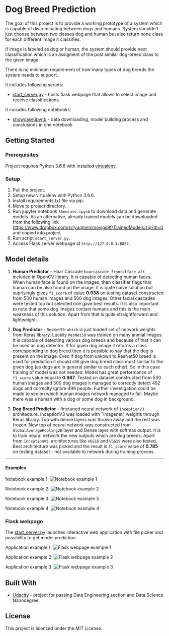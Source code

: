 # Dog Breed Prediction

The goal of this project is to provide a working prototype of a system which is capable of discriminating between dogs and humans. System shouldn't just choose between two classes dog and human but also return none class for each different image it classifies.

If image is labeled as dog or human, the system should provide next classification which is an assigment of the post similar dog-breed class to the given image.

There is no minimum requirement of how many types of dog breeds the system needs to support.

It includes following scripts:
- [start_server.py](start_server.py) - hosts flask webpage that allows to select image and receive classifications.

It includes following notebooks:
- [showcase.ipynb](showcase.ipynb) - data downloading, model building process and conclusions in one notebook

## Getting Started

### Prerequisites

Project requires Python 3.6.6 with installed [virtualenv](https://pypi.org/project/virtualenv/).

### Setup

1. Pull the project.
2. Setup new virtualenv with Python 3.6.6.
3. Install requirements.txt file via pip.
4. Move to project directory.
5. Run jupyter notebook `Showcase.ipynb` to download data and generate models. As an alternative, already trained models 
can be downloaded from the following link https://www.dropbox.com/s/ryuqhmmmovjgs9f/TrainedModels.zip?dl=0 and copied 
into project.
6. Run script `start_server.py`.
7. Access Flask server webpage at `http://127.0.0.1:8887`.

## Model details


1. **Human Predictor** - Haar Cascade `haarcascade_frontalface_alt` included in OpenCV library. It is capable of 
detecting human faces. When human face is found on the images, then classifier flags that human can be also found on the 
image. It is quite naive solution but suprisingly gives `f1_score` of value **0.938** on testing dataset constructed 
from 500 human images and 500 dog images. Other facial cascades were tested too but selected one gave best results. 
It is also important to note that some dog images contain humans and this is the main weakness of this solution. 
Apart from that is quite straightforward and lightweight.


2. **Dog Predictor** - `ResNet50 which` is just loaded set of network weights from Keras library. Luckily `ResNet50` 
was trained on many anmial images. It is capable of detecting various dog breeds and because of that it can be used as 
dog detector. If for given dog image it returns a class corresponding to dog breed then it is possible to say that the 
dog is present on the image. Even if dog from unkown to ResNet50 breed is used for prediction it should still give dog 
breed class most similar to the given dog (as dogs are in general similar to each other). So in this case training of 
model was not needed. Model has great performance of `f1_score` value equal to **0.987**. Tested on dataset constructed 
from 500 human images and 500 dog images it managed to correctly detect 492 dogs and correclty ignore 496 people. 
Further investigation could be made to see on which human images network managed to fail. Maybe there was a human with 
a dog or some dog in background.


3. **Dog Breed Predictor** - finetuned neural network of `InceptionV3` architecture. InceptionV3 was loaded with 
"imagenet" weights through Keras library. Top with dense layers was thrown away and the rest was frozen. New top of 
neural network was constructed from `GlobalAveragePooling2D` layer and Dense layer with softmax output. It is to train 
neural network the new outputs which are dog breeds. Apart from `InceptionV3`, architectures like `VGG16` and `VGG19` 
were also tested. Best architecture was picked and the result is `f1_score` value of **0.785** on testing dataset - not 
available to network during training process.
---

#### Examples

Notebook example 1:
![Notebook example 1](images/example1.png?raw=true "Example 1")

Notebook example 2:
![Notebook example 2](images/example2.png?raw=true "Example 1")

Notebook example 3:
![Notebook example 3](images/example3.png?raw=true "Example 1")

Notebook example 4:
![Notebook example 4](images/example4.png?raw=true "Example 1")

### Flask webpage

The [start_server.py](start_server.py) launches interactive web application with file picker and possibility to get
model prediction.

Application example 1:
![Flask webpage example 1](images/application_example1.png?raw=true "Flask Example 1")

Application example 2:
![Flask webpage example 2](images/application_example2.png?raw=true "Flask Example 2")

Application example 3:
![Flask webpage example 3](images/application_example3.png?raw=true "Flask Example 3")


## Built With

* [Udacity](https://www.udacity.com/) - project for passing Data Engineering section and Data Science Nanodegree

## License

This project is licensed under the MIT License.
